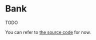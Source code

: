 # Bank

TODO

You can refer to [the source code](https://github.com/Mrtenz/SoundFont3/blob/master/src/types/bank.ts#L6) for now.
